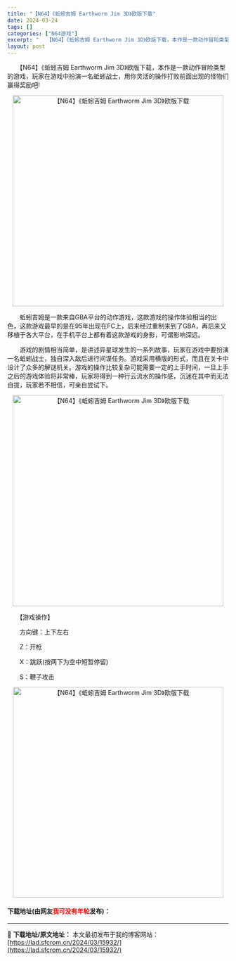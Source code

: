 ```yaml
---
title: "【N64】《蚯蚓吉姆 Earthworm Jim 3D》欧版下载"
date: 2024-03-24
tags: []
categories: ["N64游戏"]
excerpt: "　　【N64】《蚯蚓吉姆 Earthworm Jim 3D》欧版下载，本作是一款动作冒险类型的游戏，玩家在游戏中扮演一名蚯蚓战士，用你灵活的操作打败前面出现的怪物们赢得奖励吧! 　　蚯蚓吉姆是一款来自GBA平台的动作游戏，这款游戏的操作体验相当的出色，这款游戏最早的是在95年出现在FC上，后来经过重&hellip;"
layout: post
---
```


 <p>　　【N64】《蚯蚓吉姆 Earthworm Jim 3D》欧版下载，本作是一款动作冒险类型的游戏，玩家在游戏中扮演一名蚯蚓战士，用你灵活的操作打败前面出现的怪物们赢得奖励吧!</p> <p align="center"><img align="" border="0" src="https://lad.sfcrom.cn/wp-content/uploads/2024/03/20240324_66003b051cef6.png" width="480" alt="【N64】《蚯蚓吉姆 Earthworm Jim 3D》欧版下载" /></p> <p>　　蚯蚓吉姆是一款来自GBA平台的动作游戏，这款游戏的操作体验相当的出色，这款游戏最早的是在95年出现在FC上，后来经过重制来到了GBA，再后来又移植于各大平台，在手机平台上都有着这款游戏的身影，可谓影响深远。</p> <p>　　游戏的剧情相当简单，是讲述异星球发生的一系列故事，玩家在游戏中要扮演一名蚯蚓战士，独自深入敌后进行间谍任务。游戏采用横版的形式，而且在关卡中设计了众多的解谜机关。游戏的操作比较复杂可能需要一定的上手时间，一旦上手之后的游戏体验将非常棒，玩家将得到一种行云流水的操作感，沉迷在其中而无法自拔，玩家若不相信，可亲自尝试下。</p> <p align="center"><img align="" border="0" src="https://lad.sfcrom.cn/wp-content/uploads/2024/03/20240324_66003b06034d3.png" width="480" alt="【N64】《蚯蚓吉姆 Earthworm Jim 3D》欧版下载" /></p> <p>　　【游戏操作】</p> <p>　　方向键：上下左右</p> <p>　　Z：开枪</p> <p>　　X：跳跃(按两下为空中短暂停留)</p> <p>　　S：鞭子攻击</p> <p align="center"><img align="" border="0" src="https://lad.sfcrom.cn/wp-content/uploads/2024/03/20240324_66003b06de61a.png" width="479" alt="【N64】《蚯蚓吉姆 Earthworm Jim 3D》欧版下载" /></p> <p><h4>下载地址(由网友<font color="red">我可没有年轮</font>发布)：</h4></p> 

---
📖 **下载地址/原文地址：** 本文最初发布于我的博客网站：[https://lad.sfcrom.cn/2024/03/15932/](https://lad.sfcrom.cn/2024/03/15932/)
